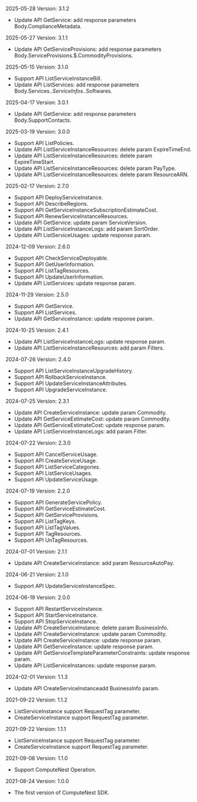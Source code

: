 2025-05-28 Version: 3.1.2
- Update API GetService: add response parameters Body.ComplianceMetadata.


2025-05-27 Version: 3.1.1
- Update API GetServiceProvisions: add response parameters Body.ServiceProvisions.$.CommodityProvisions.


2025-05-15 Version: 3.1.0
- Support API ListServiceInstanceBill.
- Update API ListServices: add response parameters Body.Services.$.ServiceInfos.$.Softwares.


2025-04-17 Version: 3.0.1
- Update API GetService: add response parameters Body.SupportContacts.


2025-03-19 Version: 3.0.0
- Support API ListPolicies.
- Update API ListServiceInstanceResources: delete param ExpireTimeEnd.
- Update API ListServiceInstanceResources: delete param ExpireTimeStart.
- Update API ListServiceInstanceResources: delete param PayType.
- Update API ListServiceInstanceResources: delete param ResourceARN.


2025-02-17 Version: 2.7.0
- Support API DeployServiceInstance.
- Support API DescribeRegions.
- Support API GetServiceInstanceSubscriptionEstimateCost.
- Support API RenewServiceInstanceResources.
- Update API GetService: update param ServiceVersion.
- Update API ListServiceInstanceLogs: add param SortOrder.
- Update API ListServiceUsages: update response param.


2024-12-09 Version: 2.6.0
- Support API CheckServiceDeployable.
- Support API GetUserInformation.
- Support API ListTagResources.
- Support API UpdateUserInformation.
- Update API ListServices: update response param.


2024-11-29 Version: 2.5.0
- Support API GetService.
- Support API ListServices.
- Update API GetServiceInstance: update response param.


2024-10-25 Version: 2.4.1
- Update API ListServiceInstanceLogs: update response param.
- Update API ListServiceInstanceResources: add param Filters.


2024-07-26 Version: 2.4.0
- Support API ListServiceInstanceUpgradeHistory.
- Support API RollbackServiceInstance.
- Support API UpdateServiceInstanceAttributes.
- Support API UpgradeServiceInstance.


2024-07-25 Version: 2.3.1
- Update API CreateServiceInstance: update param Commodity.
- Update API GetServiceEstimateCost: update param Commodity.
- Update API GetServiceEstimateCost: update response param.
- Update API ListServiceInstanceLogs: add param Filter.


2024-07-22 Version: 2.3.0
- Support API CancelServiceUsage.
- Support API CreateServiceUsage.
- Support API ListServiceCategories.
- Support API ListServiceUsages.
- Support API UpdateServiceUsage.


2024-07-19 Version: 2.2.0
- Support API GenerateServicePolicy.
- Support API GetServiceEstimateCost.
- Support API GetServiceProvisions.
- Support API ListTagKeys.
- Support API ListTagValues.
- Support API TagResources.
- Support API UnTagResources.


2024-07-01 Version: 2.1.1
- Update API CreateServiceInstance: add param ResourceAutoPay.


2024-06-21 Version: 2.1.0
- Support API UpdateServiceInstanceSpec.


2024-06-19 Version: 2.0.0
- Support API RestartServiceInstance.
- Support API StartServiceInstance.
- Support API StopServiceInstance.
- Update API CreateServiceInstance: delete param BusinessInfo.
- Update API CreateServiceInstance: update param Commodity.
- Update API CreateServiceInstance: update response param.
- Update API GetServiceInstance: update response param.
- Update API GetServiceTemplateParameterConstraints: update response param.
- Update API ListServiceInstances: update response param.


2024-02-01 Version: 1.1.3
- Update API CreateServiceInstanceadd BusinessInfo param.


2021-09-22 Version: 1.1.2
- ListServiceInstance support RequestTag parameter.
- CreateServiceInstance support RequestTag parameter.

2021-09-22 Version: 1.1.1
- ListServiceInstance support RequestTag parameter.
- CreateServiceInstance support RequestTag parameter.

2021-09-06 Version: 1.1.0
- Support ComputeNest Operation.

2021-08-24 Version: 1.0.0
- The first version of ComputeNest SDK.

